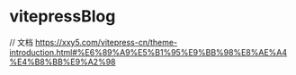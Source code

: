 # vitepressBlog


// 文档
https://xxy5.com/vitepress-cn/theme-introduction.html#%E6%89%A9%E5%B1%95%E9%BB%98%E8%AE%A4%E4%B8%BB%E9%A2%98